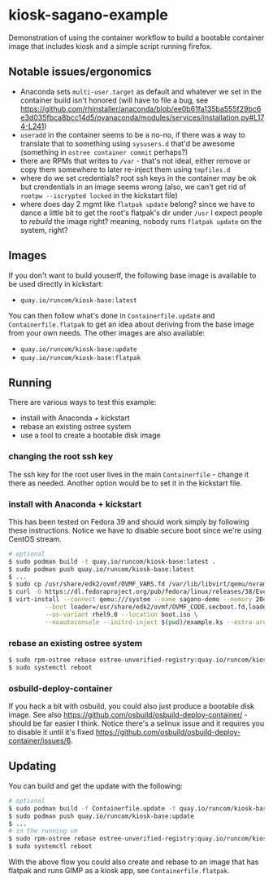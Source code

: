 # kiosk-sagano-example

Demonstration of using the container workflow to build a bootable container image that includes kiosk and a simple script running firefox.

## Notable issues/ergonomics

- Anaconda sets `multi-user.target` as default and whatever we set in the container build isn't honored (will have to file a bug, see https://github.com/rhinstaller/anaconda/blob/ee0b61fa135ba555f29bc6e3d035fbca8bcc14d5/pyanaconda/modules/services/installation.py#L174-L241)
- `useradd` in the container seems to be a no-no, if there was a way to translate that to something using `sysusers.d` that'd be awesome (something in `ostree container commit` perhaps?)
- there are RPMs that writes to `/var` - that's not ideal, either remove or copy them somewhere to later re-inject them using `tmpfiles.d`
- where do we set credentials? root ssh keys in the container may be ok but crendentials in an image seems wrong (also, we can't get rid of `rootpw --iscrypted locked` in the kickstart file)
- where does day 2 mgmt like `flatpak update` belong? since we have to dance a little bit to get the root's flatpak's dir under `/usr` I expect people to _rebuild_ the image right? meaning, nobody runs `flatpak update` on the system, right?

## Images

If you don't want to build youserlf, the following base image is available to be used directly in kickstart:

- `quay.io/runcom/kiosk-base:latest`

You can then follow what's done in `Containerfile.update` and `Containerfile.flatpak` to get an idea about deriving from the base image from your own needs.
The other images are also available:

- `quay.io/runcom/kiosk-base:update`
- `quay.io/runcom/kiosk-base:flatpak`

## Running

There are various ways to test this example:

- install with Anaconda + kickstart
- rebase an existing ostree system
- use a tool to create a bootable disk image

### changing the root ssh key

The ssh key for the root user lives in the main `Containerfile` - change it there as needed. Another option would be to set it in the kickstart file.

### install with Anaconda + kickstart

This has been tested on Fedora 39 and should work simply by following these instructions. Notice we have to disable secure boot since we're using CentOS stream.

```sh
# optional
$ sudo podman build -t quay.io/runcom/kiosk-base:latest .
$ sudo podman push quay.io/runcom/kiosk-base:latest
$ ...
$ sudo cp /usr/share/edk2/ovmf/OVMF_VARS.fd /var/lib/libvirt/qemu/nvram/sagano-demo_VARS.fd
$ curl -O https://dl.fedoraproject.org/pub/fedora/linux/releases/38/Everything/x86_64/os/images/boot.iso
$ virt-install --connect qemu:///system --name sagano-demo --memory 2048 --vcpus 4 --disk size=40 \
          --boot loader=/usr/share/edk2/ovmf/OVMF_CODE.secboot.fd,loader.readonly=yes,loader.secure='no',loader.type=pflash,nvram=/var/lib/libvirt/qemu/nvram/sagano-demo_VARS.fd --network=network=default,model=virtio \
          --os-variant rhel9.0 --location boot.iso \
          --noautoconsole --initrd-inject $(pwd)/example.ks --extra-args="inst.ks=file:/example.ks console=tty0 console=ttyS0,115200 inst.profile=rhel"

```

### rebase an existing ostree system

```sh
$ sudo rpm-ostree rebase ostree-unverified-registry:quay.io/runcom/kiosk-base:latest
$ sudo systemctl reboot
```

### osbuild-deploy-container

If you hack a bit with osbuild, you could also just produce a bootable disk image. See also https://github.com/osbuild/osbuild-deploy-container/ - should be far easier I think. Notice there's a selinux issue and it requires you to disable it until it's fixed https://github.com/osbuild/osbuild-deploy-container/issues/6.

## Updating

You can build and get the update with the following:

```sh
# optional
$ sudo podman build -f Containerfile.update -t quay.io/runcom/kiosk-base:update .
$ sudo podman push quay.io/runcom/kiosk-base:update
$ ...
# in the running vm
$ sudo rpm-ostree rebase ostree-unverified-registry:quay.io/runcom/kiosk-base:update
$ sudo systemctl reboot
```

With the above flow you could also create and rebase to an image that has flatpak and runs GIMP as a kiosk app, see `Containerfile.flatpak`.